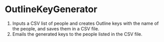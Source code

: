 # OutlineKeyGenerator
1. Inputs a CSV list of people and creates Outline keys with the name of the people, and saves them in a CSV file.
2. Emails the generated keys to the people listed in the CSV file.
